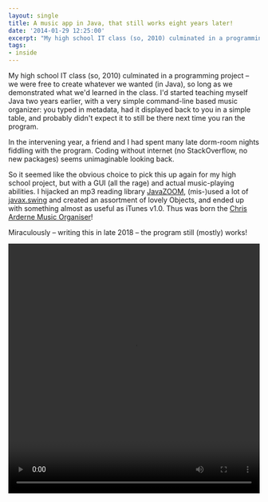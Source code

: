 ```yaml
---
layout: single
title: A music app in Java, that still works eight years later!
date: '2014-01-29 12:25:00'
excerpt: "My high school IT class (so, 2010) culminated in a programming project – we were free to create whatever we wanted (in Java), so long as we demonstrated what we'd learned in the class."
tags:
- inside
---
```


My high school IT class (so, 2010) culminated in a programming project – we were free to create whatever we wanted (in Java), so long as we demonstrated what we'd learned in the class. I'd started teaching myself Java two years earlier, with a very simple command-line based music organizer: you typed in metadata, had it displayed back to you in a simple table, and probably didn't expect it to still be there next time you ran the program.

In the intervening year, a friend and I had spent many late dorm-room nights fiddling with the program. Coding without internet (no StackOverflow, no new packages) seems unimaginable looking back.

So it seemed like the obvious choice to pick this up again for my high school project, but with a GUI (all the rage) and actual music-playing abilities. I hijacked an mp3 reading library [JavaZOOM](http://www.javazoom.net/jlgui/api.html), (mis-)used a lot of [javax.swing](https://en.wikipedia.org/wiki/Swing_(Java)) and created an assortment of lovely Objects, and ended up with something almost as useful as iTunes v1.0. Thus was born the [Chris Arderne Music Organiser](https://github.com/carderne/CAMO)!

Miraculously – writing this in late 2018 – the program still (mostly) works!

<video width="100%" height="500" controls>
    <source src="/assets/videos/camo.mp4" type="video/mp4">
    Your browser does not support the video tag.
    </source>
</video>